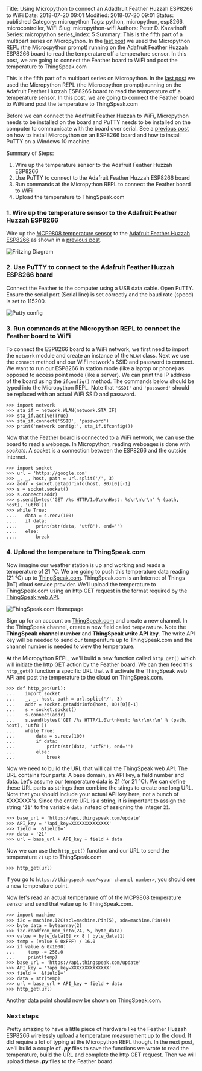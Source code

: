 Title: Using Micropython to connect an Adadfruit Feather Huzzah ESP8266 to WiFi
Date: 2018-07-20 09:01
Modified: 2018-07-20 09:01
Status: published
Category: micropython
Tags: python, micropython, esp8266, microcontroller, WiFi
Slug: micropython-wifi
Authors: Peter D. Kazarinoff
Series: micropython
series_index: 5
Summary: This is the fifth part of a multipart series on Micropython. In the [last post]({filename}micropython_temp_sensor.md) we used the Micropython REPL (the Microcpython prompt) running on the Adafruit Feather Huzzah ESP8266 board to read the temperature off a temperature sensor. In this post, we are going to connect the Feather board to WiFi and post the temperature to ThingSpeak.com

This is the fifth part of a multipart series on Micropython. In the [last post]({filename}micropython_temp_sensor.md) we used the Micropython REPL (the Microcpython prompt) running on the Adafruit Feather Huzzah ESP8266 board to read the temperature off a temperature sensor. In this post, we are going to connect the Feather board to WiFi and post the temperature to ThingSpeak.com

Before we can connect the Adafruit Feather Huzzah to WiFi, Micropython needs to be installed on the board and PuTTY needs to be installed on the computer to communicate with the board over serial. See a [previous post]({filename}micropython_install.md) on how to install Micropython on an ESP8266 board and how to install PuTTY on a Windows 10 machine.

Summary of Steps:

1. Wire up the temperature sensor to the Adafruit Feather Huzzah ESP8266
2. Use PuTTY to connect to the Adafruit Feather Huzzah ESP8266 board
3. Run commands at the Micropython REPL to connect the Feather board to WiFi
4. Upload the temperature to ThingSpeak.com

### 1. Wire up the temperature sensor to the Adafruit Feather Huzzah ESP8266

Wire up the [MCP9808 temperature sensor](https://www.adafruit.com/product/1782) to the [Adafruit Feather Huzzah ESP8266](https://www.adafruit.com/product/2821) as shown in a [previous post]({filename}micropython_temp_sensor.md).

![Fritzing Diagram]({filename}/posts/micropython/feather_huzzah_temp_sensor_fritzing.png)

### 2. Use PuTTY to connect to the Adafruit Feather Huzzah ESP8266 board

Connect the Feather to the computer using a USB data cable. Open PuTTY. Ensure the serial port (Serial line) is set correctly and the baud rate (speed) is set to 115200.

![Putty config]({filename}/posts/micropython/putty_config.PNG)

### 3. Run commands at the Micropython REPL to connect the Feather board to WiFi

To connect the ESP8266 board to a WiFi network, we first need to import the ```network``` module and create an instance of the ```WLAN``` class. Next we use the ```connect``` method and our WiFi network's SSID and password to connect. We want to run our ESP8266 in station mode (like a laptop or phone) as opposed to access point mode (like a server). We can print the IP address of the board using the ```ifconfig()``` method. The commands below should be typed into the Micropython REPL. Note that ```'SSDI'``` and ```'password'``` should be replaced with an actual WiFi SSID and password.

```text
>>> import network
>>> sta_if = network.WLAN(network.STA_IF)
>>> sta_if.active(True)
>>> sta_if.connect('SSID', 'password')
>>> print('network config:', sta_if.ifconfig())
```

Now that the Feather board is connected to a WiFi network, we can use the board to read a webpage. In Micropython, reading webpages is done with _sockets_. A socket is a connection between the ESP8266 and the outside internet.

```text
>>> import socket
>>> url = 'https://google.com'
>>> _, _, host, path = url.split('/', 3)
>>> addr = socket.getaddrinfo(host, 80)[0][-1]
>>> s = socket.socket()
>>> s.connect(addr)
>>> s.send(bytes('GET /%s HTTP/1.0\r\nHost: %s\r\n\r\n' % (path, host), 'utf8'))
>>> while True:
....   data = s.recv(100)
....   if data:
....       print(str(data, 'utf8'), end='')
....   else:
....       break
```

### 4. Upload the temperature to ThingSpeak.com

Now imagine our weather station is up and working and reads a temperature of 21 &deg;C. We are going to push this temperature data reading (21 &deg;C) up to [ThingSpeak.com](https://thingspeak.com/). ThingSpeak.com is an Internet of Things (IoT) cloud service provider. We'll  upload the temperature to ThingSpeak.com using an http GET request in the format required by the [ThingSpeak web API](https://www.mathworks.com/help/thingspeak/rest-api.html).

![ThingSpeak.com Homepage]({filename}/posts/micropython/ThingSpeak_homepage.png)

Sign up for an account on [ThingSpeak.com](https://thingspeak.com/)  and create a new channel. In the ThingSpeak channel, create a new field called ```temperature```. Note the **ThingSpeak channel number** and **ThingSpeak write API key**. The write API key will be needed to send our temperature up to ThingSpeak.com and the channel number is needed to view the temperature.

At the Micropython REPL, we'll build a new function called ```http_get()``` which will initiate the http GET action by the Feather board. We can then feed this ```http_get()``` function a specific URL that will activate the ThingSpeak web API and post the temperature to the cloud on ThingSpeak.com.

```text
>>> def http_get(url):
...    import socket
...    _, _, host, path = url.split('/', 3)
...    addr = socket.getaddrinfo(host, 80)[0][-1]
...    s = socket.socket()
...    s.connect(addr)
...    s.send(bytes('GET /%s HTTP/1.0\r\nHost: %s\r\n\r\n' % (path, host), 'utf8'))
...    while True:
...        data = s.recv(100)
...        if data:
...            print(str(data, 'utf8'), end='')
...        else:
...            break
```

Now we need to build the URL that will call the ThingSpeak web API. The URL contains four parts: A base domain, an API key, a field number and data. Let's assume our temperature data is 21 (for 21 &deg;C). We can define these URL parts as strings then combine the stings to create one long URL. Note that you should include your actual API key here, not a bunch of XXXXXXX's. Since the entire URL is a string, it is important to assign the string ```'21'``` to the variable ```data``` instead of assigning the integer ```21```. 

```text
>>> base_url = 'https://api.thingspeak.com/update'
>>> API_key = '?api_key=XXXXXXXXXXXXXX'
>>> field = '&field1='
>>> data = '21'
>>> url = base_url + API_key + field + data
```

Now we can use the ```http_get()``` function and our URL to send the temperature ```21``` up to ThingSpeak.com

```text
>>> http_get(url)
```

If you go to ```https://thingspeak.com/<your channel number>```, you should see a new temperature point. 

Now let's read an actual temperature off of the MCP9808 temperature sensor and send that value up to ThingSpeak.com.

```text
>>> import machine
>>> i2c = machine.I2C(scl=machine.Pin(5), sda=machine.Pin(4))
>>> byte_data = bytearray(2)
>>> i2c.readfrom_mem_into(24, 5, byte_data)
>>> value = byte_data[0] << 8 | byte_data[1]
>>> temp = (value & 0xFFF) / 16.0
>>> if value & 0x1000:
...     temp -= 256.0
...     print(temp)
>>> base_url = 'https://api.thingspeak.com/update'
>>> API_key = '?api_key=XXXXXXXXXXXXXX'
>>> field = '&field1='
>>> data = str(temp)
>>> url = base_url + API_key + field + data
>>> http_get(url)
```

Another data point should now be shown on ThingSpeak.com.

### Next steps

Pretty amazing to have a little piece of hardware like the Feather Huzzah ESP8266 wirelessly upload a temperature measurement up to the cloud. It did require a lot of typing at the Micropython REPL though. In the next post, we'll build a couple of **_.py_** files to save the functions we wrote to read the temperature, build the URL and complete the http GET request. Then we will upload these **_.py_** files to the Feather board.